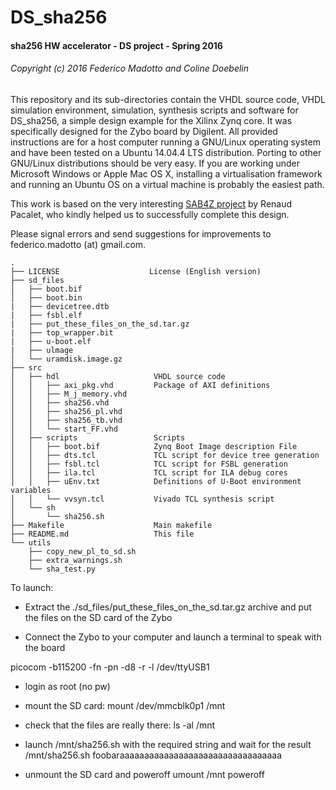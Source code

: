 # DS_sha256
#### sha256 HW accelerator - DS project - Spring 2016
###### Copyright (c) 2016 Federico Madotto and Coline Doebelin

This repository and its sub-directories contain the VHDL source code, VHDL simulation environment, simulation, synthesis scripts and software for DS_sha256, a simple design example for the Xilinx Zynq core. It was specifically designed for the Zybo board by Digilent.
All provided instructions are for a host computer running a GNU/Linux operating system and have been tested on a Ubuntu 14.04.4 LTS distribution. Porting to other GNU/Linux distributions should be very easy. If you are working under Microsoft Windows or Apple Mac OS X, installing a virtualisation framework and running an Ubuntu OS on a virtual machine is probably the easiest path.

This work is based on the very interesting [SAB4Z project](https://gitlab.eurecom.fr/renaud.pacalet/sab4z) by Renaud Pacalet, who kindly helped us to successfully complete this design.

Please signal errors and send suggestions for improvements to federico.madotto (at) gmail.com.

    .
    ├── LICENSE                    License (English version)
    ├── sd_files                
    │   ├── boot.bif         
    │   ├── boot.bin
    |   ├── devicetree.dtb
    |   ├── fsbl.elf
    |   ├── put_these_files_on_the_sd.tar.gz
    |   ├── top_wrapper.bit
    |   ├── u-boot.elf
    |   ├── ulmage
    │   └── uramdisk.image.gz
    ├── src                     
    │   ├── hdl                     VHDL source code
    │   │   ├── axi_pkg.vhd         Package of AXI definitions
    │   │   ├── M_j_memory.vhd
    │   │   ├── sha256.vhd
    │   │   ├── sha256_pl.vhd
    │   │   ├── sha256_tb.vhd
    │   │   └── start_FF.vhd
    │   ├── scripts                 Scripts
    │   │   ├── boot.bif            Zynq Boot Image description File
    │   │   ├── dts.tcl             TCL script for device tree generation
    │   │   ├── fsbl.tcl            TCL script for FSBL generation
    │   │   ├── ila.tcl             TCL script for ILA debug cores
    │   │   ├── uEnv.txt            Definitions of U-Boot environment variables
    │   │   └── vvsyn.tcl           Vivado TCL synthesis script
    │   └── sh                 
    │       └── sha256.sh
    ├── Makefile                    Main makefile
    ├── README.md                   This file
    └── utils                   
        ├── copy_new_pl_to_sd.sh
        ├── extra_warnings.sh
        └── sha_test.py

To launch:

- Extract the ./sd_files/put_these_files_on_the_sd.tar.gz archive and put the files on the SD card of the Zybo

- Connect the Zybo to your computer and launch a terminal to speak with the board

picocom -b115200 -fn -pn -d8 -r -l /dev/ttyUSB1

- login as root (no pw)

- mount the SD card:
mount /dev/mmcblk0p1 /mnt

- check that the files are really there:
ls -al /mnt


- launch /mnt/sha256.sh with the required string and wait for the result
/mnt/sha256.sh foobaraaaaaaaaaaaaaaaaaaaaaaaaaaaaaaaaa


- unmount the SD card and poweroff
umount /mnt
poweroff

